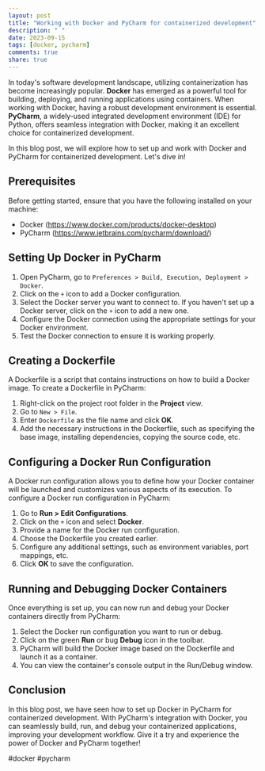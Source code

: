 ```yaml
---
layout: post
title: "Working with Docker and PyCharm for containerized development"
description: " "
date: 2023-09-15
tags: [docker, pycharm]
comments: true
share: true
---
```


In today's software development landscape, utilizing containerization has become increasingly popular. **Docker** has emerged as a powerful tool for building, deploying, and running applications using containers. When working with Docker, having a robust development environment is essential. **PyCharm**, a widely-used integrated development environment (IDE) for Python, offers seamless integration with Docker, making it an excellent choice for containerized development.

In this blog post, we will explore how to set up and work with Docker and PyCharm for containerized development. Let's dive in!

## Prerequisites
Before getting started, ensure that you have the following installed on your machine:
- Docker (https://www.docker.com/products/docker-desktop)
- PyCharm (https://www.jetbrains.com/pycharm/download/)

## Setting Up Docker in PyCharm
1. Open PyCharm, go to `Preferences > Build, Execution, Deployment > Docker`.
2. Click on the `+` icon to add a Docker configuration.
3. Select the Docker server you want to connect to. If you haven't set up a Docker server, click on the `+` icon to add a new one.
4. Configure the Docker connection using the appropriate settings for your Docker environment.
5. Test the Docker connection to ensure it is working properly.

## Creating a Dockerfile
A Dockerfile is a script that contains instructions on how to build a Docker image. To create a Dockerfile in PyCharm:

1. Right-click on the project root folder in the **Project** view.
2. Go to `New > File`.
3. Enter `Dockerfile` as the file name and click **OK**.
4. Add the necessary instructions in the Dockerfile, such as specifying the base image, installing dependencies, copying the source code, etc.

## Configuring a Docker Run Configuration
A Docker run configuration allows you to define how your Docker container will be launched and customizes various aspects of its execution. To configure a Docker run configuration in PyCharm:

1. Go to **Run > Edit Configurations**.
2. Click on the `+` icon and select **Docker**.
3. Provide a name for the Docker run configuration.
4. Choose the Dockerfile you created earlier.
5. Configure any additional settings, such as environment variables, port mappings, etc.
6. Click **OK** to save the configuration.

## Running and Debugging Docker Containers
Once everything is set up, you can now run and debug your Docker containers directly from PyCharm:

1. Select the Docker run configuration you want to run or debug.
2. Click on the green **Run** or bug **Debug** icon in the toolbar.
3. PyCharm will build the Docker image based on the Dockerfile and launch it as a container.
4. You can view the container's console output in the Run/Debug window.

## Conclusion
In this blog post, we have seen how to set up Docker in PyCharm for containerized development. With PyCharm's integration with Docker, you can seamlessly build, run, and debug your containerized applications, improving your development workflow. Give it a try and experience the power of Docker and PyCharm together!

#docker #pycharm